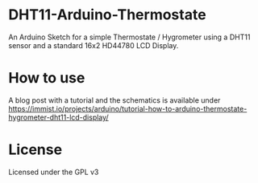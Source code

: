 DHT11-Arduino-Thermostate
=========================

An Arduino Sketch for a simple Thermostate / Hygrometer using a DHT11 sensor and a standard 16x2 HD44780 LCD Display.

# How to use

A blog post with a tutorial and the schematics is available under https://immist.io/projects/arduino/tutorial-how-to-arduino-thermostate-hygrometer-dht11-lcd-display/

# License

Licensed under the GPL v3